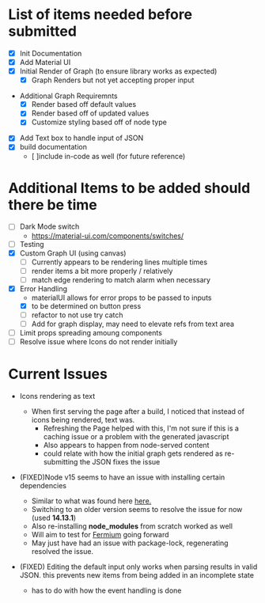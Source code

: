 # List of items needed before submitted

- [x] Init Documentation
- [x] Add Material UI
- [x] Initial Render of Graph (to ensure library works as expected)
  - [x] Graph Renders but not yet accepting proper input
- Additional Graph Requiremnts
  - [x] Render based off default values
  - [x] Render based off of updated values
  - [x] Customize styling based off of node type
- [x] Add Text box to handle input of JSON
- [x] build documentation
  - [ ]include in-code as well (for future reference)

# Additional Items to be added should there be time

- [ ] Dark Mode switch
  - https://material-ui.com/components/switches/
- [ ] Testing
- [x] Custom Graph UI (using canvas)
  - [ ] Currently appears to be rendering lines multiple times
  - [ ] render items a bit more properly / relatively
  - [ ] match edge rendering to match alarm when necessary
- [x] Error Handling
  - materialUI allows for error props to be passed to inputs
  - [x] to be determined on button press
  - [ ] refactor to not use try catch
  - [ ] Add for graph display, may need to elevate refs from text area
- [ ] Limit props spreading amoung components
- [ ] Resolve issue where Icons do not render initially

# Current Issues

- Icons rendering as text

  - When first serving the page after a build, I noticed that instead of icons being rendered, text was.
    - Refreshing the Page helped with this, I'm not sure if this is a caching issue or a problem with the generated javascript
    - Also appears to happen from node-served content
    - could relate with how the initial graph gets rendered as re-submitting the JSON fixes the issue

- (FIXED)Node v15 seems to have an issue with installing certain dependencies

  - Similar to what was found here [here.](https://github.com/npm/cli/issues/2000)
  - Switching to an older version seems to resolve the issue for now (used **14.13.1**)
  - Also re-installing **node_modules** from scratch worked as well
  - Will aim to test for [Fermium](https://nodejs.org/download/release/latest-fermium/) going forward
  - May just have had an issue with package-lock, regenerating resolved the issue.

- (FIXED) Editing the default input only works when parsing results in valid JSON. this prevents new items from being
  added in an incomplete state
  - has to do with how the event handling is done
